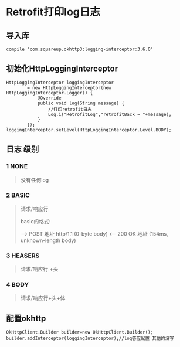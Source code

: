 # Retrofit打印log日志

## 导入库

```
compile 'com.squareup.okhttp3:logging-interceptor:3.6.0'
```

## 初始化HttpLoggingInterceptor

```
HttpLoggingInterceptor loggingInterceptor 
        = new HttpLoggingInterceptor(new HttpLoggingInterceptor.Logger() {
            @Override
            public void log(String message) {
                //打印retrofit日志
                Log.i("RetrofitLog","retrofitBack = "+message);
            }
        });
loggingInterceptor.setLevel(HttpLoggingInterceptor.Level.BODY);
```

## 日志 级别

### 1 NONE

> 没有任何log

### 2 BASIC

> 请求/响应行
>
> basic的格式:
>
> --> POST 地址 http/1.1 (0-byte body)
> <-- 200 OK 地址 (154ms, unknown-length body)

### 3 HEASERS

> 请求/响应行 +头

### 4 BODY

> 请求/响应行+头+体



## 配置okhttp

``` 
OkHttpClient.Builder builder=new OkHttpClient.Builder();
builder.addInterceptor(loggingInterceptor);//log答应配置 其他的没写
```

